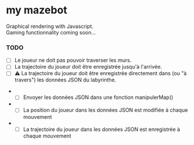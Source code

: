 # my mazebot
Graphical rendering with Javascript.  
Gaming functionnality coming soon...  
  
### TODO
- [ ] Le joueur ne doit pas pouvoir traverser les murs.
- [ ] La trajectoire du joueur doit être enregistrée jusqu'à l'arrivée.
- [ ] ⚠️ La trajectoire du joueur doit être enregistrée directement dans (ou "à travers") les données JSON du labyrinthe.
* - [ ] Envoyer les données JSON dans une fonction manipulerMap()
* - [ ] La position du joueur dans les données JSON est modifiée à chaque mouvement
* - [ ] La trajectoire du joueur dans les données JSON est enregistrée à chaque mouvement
